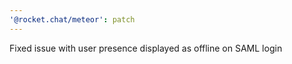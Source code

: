 ```yaml
---
'@rocket.chat/meteor': patch
---
```


Fixed issue with user presence displayed as offline on SAML login
